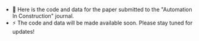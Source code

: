- 💬 Here is the code and data for the paper submitted to the "Automation In Construction" journal.
- ⚡ The code and data will be made available soon. Please stay tuned for updates!
